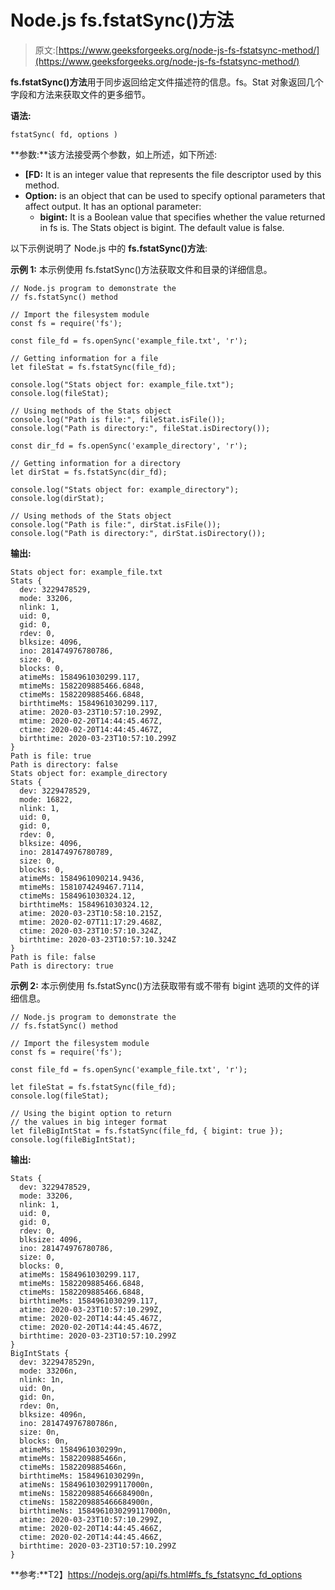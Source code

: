 # Node.js fs.fstatSync()方法

> 原文:[https://www.geeksforgeeks.org/node-js-fs-fstatsync-method/](https://www.geeksforgeeks.org/node-js-fs-fstatsync-method/)

**fs.fstatSync()方法**用于同步返回给定文件描述符的信息。fs。Stat 对象返回几个字段和方法来获取文件的更多细节。

**语法:**

```
fstatSync( fd, options )
```

**参数:**该方法接受两个参数，如上所述，如下所述:

*   **[FD:** It is an integer value that represents the file descriptor used by this method.
*   **Option:** is an object that can be used to specify optional parameters that affect output. It has an optional parameter:
    *   **bigint:** It is a Boolean value that specifies whether the value returned in fs is. The Stats object is bigint. The default value is false.

以下示例说明了 Node.js 中的 **fs.fstatSync()方法**:

**示例 1:** 本示例使用 fs.fstatSync()方法获取文件和目录的详细信息。

```
// Node.js program to demonstrate the
// fs.fstatSync() method

// Import the filesystem module
const fs = require('fs');

const file_fd = fs.openSync('example_file.txt', 'r');

// Getting information for a file
let fileStat = fs.fstatSync(file_fd);

console.log("Stats object for: example_file.txt");
console.log(fileStat);

// Using methods of the Stats object
console.log("Path is file:", fileStat.isFile());
console.log("Path is directory:", fileStat.isDirectory());

const dir_fd = fs.openSync('example_directory', 'r');

// Getting information for a directory
let dirStat = fs.fstatSync(dir_fd);

console.log("Stats object for: example_directory");
console.log(dirStat);

// Using methods of the Stats object
console.log("Path is file:", dirStat.isFile());
console.log("Path is directory:", dirStat.isDirectory());
```

**输出:**

```
Stats object for: example_file.txt
Stats {
  dev: 3229478529,
  mode: 33206,
  nlink: 1,
  uid: 0,
  gid: 0,
  rdev: 0,
  blksize: 4096,
  ino: 281474976780786,
  size: 0,
  blocks: 0,
  atimeMs: 1584961030299.117,
  mtimeMs: 1582209885466.6848,
  ctimeMs: 1582209885466.6848,
  birthtimeMs: 1584961030299.117,
  atime: 2020-03-23T10:57:10.299Z,
  mtime: 2020-02-20T14:44:45.467Z,
  ctime: 2020-02-20T14:44:45.467Z,
  birthtime: 2020-03-23T10:57:10.299Z
}
Path is file: true
Path is directory: false
Stats object for: example_directory
Stats {
  dev: 3229478529,
  mode: 16822,
  nlink: 1,
  uid: 0,
  gid: 0,
  rdev: 0,
  blksize: 4096,
  ino: 281474976780789,
  size: 0,
  blocks: 0,
  atimeMs: 1584961090214.9436,
  mtimeMs: 1581074249467.7114,
  ctimeMs: 1584961030324.12,
  birthtimeMs: 1584961030324.12,
  atime: 2020-03-23T10:58:10.215Z,
  mtime: 2020-02-07T11:17:29.468Z,
  ctime: 2020-03-23T10:57:10.324Z,
  birthtime: 2020-03-23T10:57:10.324Z
}
Path is file: false
Path is directory: true
```

**示例 2:** 本示例使用 fs.fstatSync()方法获取带有或不带有 bigint 选项的文件的详细信息。

```
// Node.js program to demonstrate the
// fs.fstatSync() method

// Import the filesystem module
const fs = require('fs');

const file_fd = fs.openSync('example_file.txt', 'r');

let fileStat = fs.fstatSync(file_fd);
console.log(fileStat);

// Using the bigint option to return
// the values in big integer format
let fileBigIntStat = fs.fstatSync(file_fd, { bigint: true });
console.log(fileBigIntStat);
```

**输出:**

```
Stats {
  dev: 3229478529,
  mode: 33206,
  nlink: 1,
  uid: 0,
  gid: 0,
  rdev: 0,
  blksize: 4096,
  ino: 281474976780786,
  size: 0,
  blocks: 0,
  atimeMs: 1584961030299.117,
  mtimeMs: 1582209885466.6848,
  ctimeMs: 1582209885466.6848,
  birthtimeMs: 1584961030299.117,
  atime: 2020-03-23T10:57:10.299Z,
  mtime: 2020-02-20T14:44:45.467Z,
  ctime: 2020-02-20T14:44:45.467Z,
  birthtime: 2020-03-23T10:57:10.299Z
}
BigIntStats {
  dev: 3229478529n,
  mode: 33206n,
  nlink: 1n,
  uid: 0n,
  gid: 0n,
  rdev: 0n,
  blksize: 4096n,
  ino: 281474976780786n,
  size: 0n,
  blocks: 0n,
  atimeMs: 1584961030299n,
  mtimeMs: 1582209885466n,
  ctimeMs: 1582209885466n,
  birthtimeMs: 1584961030299n,
  atimeNs: 1584961030299117000n,
  mtimeNs: 1582209885466684900n,
  ctimeNs: 1582209885466684900n,
  birthtimeNs: 1584961030299117000n,
  atime: 2020-03-23T10:57:10.299Z,
  mtime: 2020-02-20T14:44:45.466Z,
  ctime: 2020-02-20T14:44:45.466Z,
  birthtime: 2020-03-23T10:57:10.299Z
}
```

**参考:**T2】https://nodejs.org/api/fs.html#fs_fs_fstatsync_fd_options